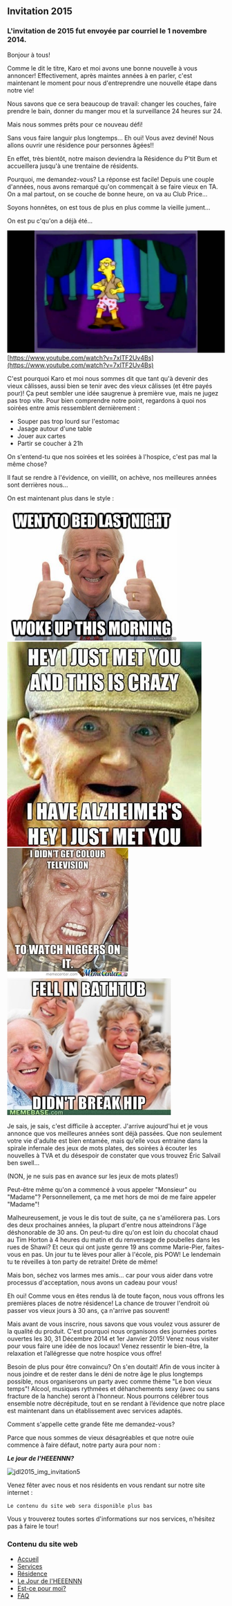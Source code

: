 ## Invitation 2015

### L'invitation de 2015 fut envoyée par courriel le 1 novembre 2014. 

Bonjour à tous!

Comme le dit le titre, Karo et moi avons une bonne nouvelle à vous annoncer! Effectivement, après maintes années à en parler, c'est maintenant le moment pour nous d'entreprendre une nouvelle étape dans notre vie!

Nous savons que ce sera beaucoup de travail: changer les couches, faire prendre le bain, donner du manger mou et la surveillance 24 heures sur 24. 

Mais nous sommes prêts pour ce nouveau défi!

Sans vous faire languir plus longtemps... Eh oui! Vous avez deviné! Nous allons ouvrir une résidence pour personnes âgées!!

En effet, très bientôt, notre maison deviendra la Résidence du P'tit Bum et accueillera jusqu'à une trentaine de résidents.

Pourquoi, me demandez-vous? La réponse est facile! Depuis une couple d'années, nous avons remarqué qu'on commençait à se faire vieux en TA. On a mal partout, on se couche de bonne heure, on va au Club Price... 

Soyons honnêtes, on est tous de plus en plus comme la vieille jument... 

On est pu c'qu'on a déjà été...

![jdl2015_img_invitation1](images/jdl2015_img_invitation1.png)
[https://www.youtube.com/watch?v=7xlTF2Uv4Bs](https://www.youtube.com/watch?v=7xlTF2Uv4Bs)

C'est pourquoi Karo et moi nous sommes dit que tant qu'à devenir des vieux câlisses, aussi bien se tenir avec des vieux câlisses (et être payés pour)! Ça peut sembler une idée saugrenue à première vue, mais ne jugez pas trop vite. Pour bien comprendre notre point, regardons à quoi nos soirées entre amis ressemblent dernièrement :

- Souper pas trop lourd sur l'estomac
- Jasage autour d'une table
- Jouer aux cartes
- Partir se coucher à 21h

On s'entend-tu que nos soirées et les soirées à l'hospice, c'est pas mal la même chose? 

Il faut se rendre à l'évidence, on vieillit, on achève, nos meilleures années sont derrières nous... 

On est maintenant plus dans le style :

![jdl2015_img_invitation2](images/jdl2015_img_invitation2.png)
![jdl2015_img_invitation3](images/jdl2015_img_invitation3.png)
![jdl2015_img_invitation4](images/jdl2015_img_invitation4.png)
![jdl2015_img_invitation5](images/jdl2015_img_invitation5.png)

Je sais, je sais, c'est difficile à accepter. J'arrive aujourd'hui et je vous annonce que vos meilleures années sont déjà passées. Que non seulement votre vie d'adulte est bien entamée, mais qu'elle vous entraine dans la spirale infernale des jeux de mots plates, des soirées à écouter les nouvelles à TVA et du désespoir de constater que vous trouvez Éric Salvail ben swell...

(NON, je ne suis pas en avance sur les jeux de mots plates!)

Peut-être même qu'on a commencé à vous appeler "Monsieur" ou "Madame"? Personnellement, ça me met hors de moi de me faire appeler "Madame"!

Malheureusement, je vous le dis tout de suite, ça ne s'améliorera pas. Lors des deux prochaines années, la plupart d'entre nous atteindrons l'âge déshonorable de 30 ans. On peut-tu dire qu'on est loin du chocolat chaud au Tim Horton à 4 heures du matin et du renversage de poubelles dans les rues de Shawi? Et ceux qui ont juste genre 19 ans comme Marie-Pier, faites-vous en pas. Un jour tu te lèves pour aller à l'école, pis POW! Le lendemain tu te réveilles à ton party de retraite! Drète de même!

Mais bon, séchez vos larmes mes amis... car pour vous aider dans votre processus d'acceptation, nous avons un cadeau pour vous!

Eh oui! Comme vous en êtes rendus là de toute façon, nous vous offrons les premières places de notre résidence! La chance de trouver l'endroit où passer vos vieux jours à 30 ans, ça n'arrive pas souvent!

Mais avant de vous inscrire, nous savons que vous voulez vous assurer de la qualité du produit. C'est pourquoi nous organisons des journées portes ouvertes les 30, 31 Décembre 2014 et 1er Janvier 2015! Venez nous visiter pour vous faire une idée de nos locaux! Venez ressentir le bien-être, la relaxation et l’allégresse que notre hospice vous offre!

Besoin de plus pour être convaincu? On s'en doutait! Afin de vous inciter à nous joindre et de rester dans le déni de notre âge le plus longtemps possible, nous organiserons un party avec comme thème "Le bon vieux temps"! Alcool, musiques rythmées et déhanchements sexy (avec ou sans fracture de la hanche) seront à l'honneur. Nous pourrons célébrer tous ensemble notre décrépitude, tout en se rendant à l’évidence que notre place est maintenant dans un établissement avec services adaptés.

Comment s'appelle cette grande fête me demandez-vous?

Parce que nous sommes de vieux désagréables et que notre ouïe commence à faire défaut, notre party aura pour nom :

***Le jour de l'HEEENNN?***

![jdl2015_img_invitation5](jdl2015_img_invitation6.png)

Venez fêter avec nous et nos résidents en vous rendant sur notre site internet : 

    Le contenu du site web sera disponible plus bas
    
Vous y trouverez toutes sortes d'informations sur nos services, n'hésitez pas à faire le tour!

### Contenu du site web
- [Accueil](jdl2015_sw_accueil.md)
- [Services](jdl2015_sw_services.md)
- [Résidence](jdl2015_sw_residence.md)
- [Le Jour de l'HEEENNN](jdl2015_sw_jdl.md)
- [Est-ce pour moi?](jdl2015_sw_epm.md)
- [FAQ](jdl2015_sw_faq.md)

